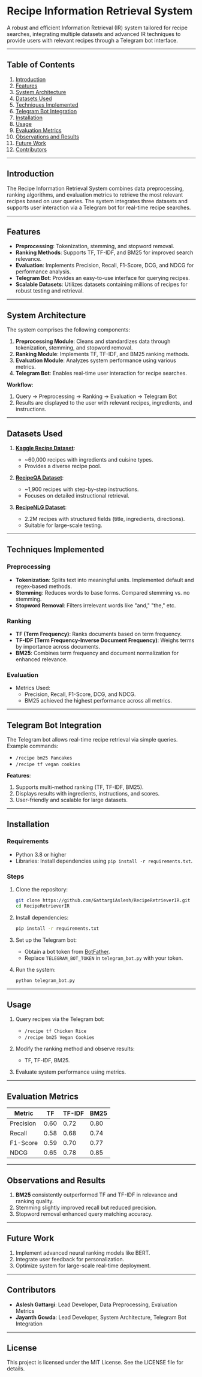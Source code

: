 # **Recipe Information Retrieval System**

A robust and efficient Information Retrieval (IR) system tailored for recipe searches, integrating multiple datasets and advanced IR techniques to provide users with relevant recipes through a Telegram bot interface.

---

## **Table of Contents**

1. [Introduction](#introduction)
2. [Features](#features)
3. [System Architecture](#system-architecture)
4. [Datasets Used](#datasets-used)
5. [Techniques Implemented](#techniques-implemented)
6. [Telegram Bot Integration](#telegram-bot-integration)
7. [Installation](#installation)
8. [Usage](#usage)
9. [Evaluation Metrics](#evaluation-metrics)
10. [Observations and Results](#observations-and-results)
11. [Future Work](#future-work)
12. [Contributors](#contributors)

---

## **Introduction**

The Recipe Information Retrieval System combines data preprocessing, ranking algorithms, and evaluation metrics to retrieve the most relevant recipes based on user queries. The system integrates three datasets and supports user interaction via a Telegram bot for real-time recipe searches.

---

## **Features**

- **Preprocessing**: Tokenization, stemming, and stopword removal.
- **Ranking Methods**: Supports TF, TF-IDF, and BM25 for improved search relevance.
- **Evaluation**: Implements Precision, Recall, F1-Score, DCG, and NDCG for performance analysis.
- **Telegram Bot**: Provides an easy-to-use interface for querying recipes.
- **Scalable Datasets**: Utilizes datasets containing millions of recipes for robust testing and retrieval.

---

## **System Architecture**

The system comprises the following components:

1. **Preprocessing Module**: Cleans and standardizes data through tokenization, stemming, and stopword removal.
2. **Ranking Module**: Implements TF, TF-IDF, and BM25 ranking methods.
3. **Evaluation Module**: Analyzes system performance using various metrics.
4. **Telegram Bot**: Enables real-time user interaction for recipe searches.

**Workflow**:
1. Query → Preprocessing → Ranking → Evaluation → Telegram Bot
2. Results are displayed to the user with relevant recipes, ingredients, and instructions.

---

## **Datasets Used**

1. **[Kaggle Recipe Dataset](https://www.kaggle.com/datasets/kaggle/recipe-ingredients-dataset)**:  
   - ~60,000 recipes with ingredients and cuisine types.  
   - Provides a diverse recipe pool.

2. **[RecipeQA Dataset](https://hucvl.github.io/recipeqa/)**:  
   - ~1,900 recipes with step-by-step instructions.  
   - Focuses on detailed instructional retrieval.

3. **[RecipeNLG Dataset](https://www.kaggle.com/datasets/saldenisov/recipenlg)**:  
   - 2.2M recipes with structured fields (title, ingredients, directions).  
   - Suitable for large-scale testing.

---

## **Techniques Implemented**

### **Preprocessing**
- **Tokenization**: Splits text into meaningful units. Implemented default and regex-based methods.  
- **Stemming**: Reduces words to base forms. Compared stemming vs. no stemming.  
- **Stopword Removal**: Filters irrelevant words like "and," "the," etc.

### **Ranking**
- **TF (Term Frequency)**: Ranks documents based on term frequency.  
- **TF-IDF (Term Frequency-Inverse Document Frequency)**: Weighs terms by importance across documents.  
- **BM25**: Combines term frequency and document normalization for enhanced relevance.

### **Evaluation**
- Metrics Used:  
  - Precision, Recall, F1-Score, DCG, and NDCG.  
  - BM25 achieved the highest performance across all metrics.

---

## **Telegram Bot Integration**

The Telegram bot allows real-time recipe retrieval via simple queries. Example commands:  
- `/recipe bm25 Pancakes`  
- `/recipe tf vegan cookies`

**Features**:
1. Supports multi-method ranking (TF, TF-IDF, BM25).  
2. Displays results with ingredients, instructions, and scores.  
3. User-friendly and scalable for large datasets.

---

## **Installation**

### **Requirements**
- Python 3.8 or higher
- Libraries: Install dependencies using `pip install -r requirements.txt`.

### **Steps**
1. Clone the repository:
   ```bash
   git clone https://github.com/GattargiAslesh/RecipeRetrieverIR.git
   cd RecipeRetrieverIR
   ```
2. Install dependencies:
   ```bash
   pip install -r requirements.txt
   ```
3. Set up the Telegram bot:
   - Obtain a bot token from [BotFather](https://t.me/BotFather).  
   - Replace `TELEGRAM_BOT_TOKEN` in `telegram_bot.py` with your token.  

4. Run the system:
   ```bash
   python telegram_bot.py
   ```

---

## **Usage**

1. Query recipes via the Telegram bot:
   - `/recipe tf Chicken Rice`
   - `/recipe bm25 Vegan Cookies`

2. Modify the ranking method and observe results:
   - TF, TF-IDF, BM25.

3. Evaluate system performance using metrics.

---

## **Evaluation Metrics**

| **Metric**   | **TF** | **TF-IDF** | **BM25** |
|--------------|--------|------------|----------|
| Precision    | 0.60   | 0.72       | 0.80     |
| Recall       | 0.58   | 0.68       | 0.74     |
| F1-Score     | 0.59   | 0.70       | 0.77     |
| NDCG         | 0.65   | 0.78       | 0.85     |

---

## **Observations and Results**

1. **BM25** consistently outperformed TF and TF-IDF in relevance and ranking quality.
2. Stemming slightly improved recall but reduced precision.
3. Stopword removal enhanced query matching accuracy.

---

## **Future Work**

1. Implement advanced neural ranking models like BERT.
2. Integrate user feedback for personalization.
3. Optimize system for large-scale real-time deployment.

---

## **Contributors**

- **Aslesh Gattargi**: Lead Developer, Data Preprocessing, Evaluation Metrics
- **Jayanth Gowda**: Lead Developer, System Architecture, Telegram Bot Integration 

---

## **License**

This project is licensed under the MIT License. See the LICENSE file for details.
